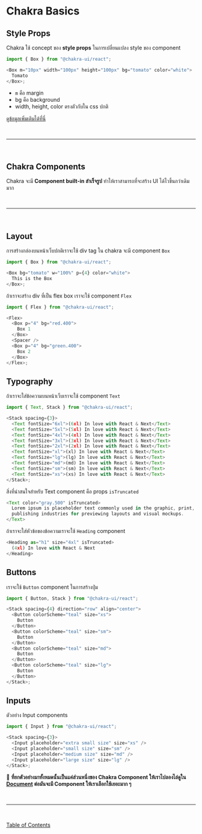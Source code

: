# Chakra Basics

## Style Props

Chakra ใช้ concept ของ **style props** ในการเปลี่ยนแปลง style ของ component

```js
import { Box } from "@chakra-ui/react";

<Box m="10px" width="100px" height="100px" bg="tomato" color="white">
  Tomato
</Box>;
```

- `m` คือ margin
- bg คือ background
- width, height, color ตรงตัวกับใน css ปกติ

[ดูข้อมูลเพิ่มเติมได้ที่นี่](https://chakra-ui.com/docs/features/style-props)

<br><hr><br>

## Chakra Components

Chakra จะมี **Component built-in สำเร็จรูป** ทำให้เราสามารถที่จะสร้าง UI ได้ไวขึ้นกว่าเดิมมาก

<br><hr><br>

## Layout

การสร้างกล่องบนหน้าเว็บปกติเราจะใช้ div tag ใน chakra จะมี component `Box`

```js
import { Box } from "@chakra-ui/react";

<Box bg="tomato" w="100%" p={4} color="white">
  This is the Box
</Box>;
```

ถ้าเราจะสร้าง div ที่เป็น flex box เราจะใช้ component `Flex`

```js
import { Flex } from "@chakra-ui/react";

<Flex>
  <Box p="4" bg="red.400">
    Box 1
  </Box>
  <Spacer />
  <Box p="4" bg="green.400">
    Box 2
  </Box>
</Flex>;
```

## Typography

ถ้าเราจะใส่ข้อความบนหน้าเว็บเราจะใช้ component `Text`

```js
import { Text, Stack } from "@chakra-ui/react";

<Stack spacing={3}>
  <Text fontSize="6xl">(6xl) In love with React & Next</Text>
  <Text fontSize="5xl">(5xl) In love with React & Next</Text>
  <Text fontSize="4xl">(4xl) In love with React & Next</Text>
  <Text fontSize="3xl">(3xl) In love with React & Next</Text>
  <Text fontSize="2xl">(2xl) In love with React & Next</Text>
  <Text fontSize="xl">(xl) In love with React & Next</Text>
  <Text fontSize="lg">(lg) In love with React & Next</Text>
  <Text fontSize="md">(md) In love with React & Next</Text>
  <Text fontSize="sm">(sm) In love with React & Next</Text>
  <Text fontSize="xs">(xs) In love with React & Next</Text>
</Stack>;
```

สิ่งที่น่าสนใจสำหรับ Text component คือ props `isTruncated`

```js
<Text color="gray.500" isTruncated>
  Lorem ipsum is placeholder text commonly used in the graphic, print, and
  publishing industries for previewing layouts and visual mockups.
</Text>
```

ถ้าเราจะใส่หัวข้อของข้อความเราจะใช้ `Heading` component

```js
<Heading as="h1" size="4xl" isTruncated>
  (4xl) In love with React & Next
</Heading>
```

## Buttons

เราจะใช้ `Button` component ในการสร้างปุ่ม

```js
import { Button, Stack } from "@chakra-ui/react";

<Stack spacing={4} direction="row" align="center">
  <Button colorScheme="teal" size="xs">
    Button
  </Button>
  <Button colorScheme="teal" size="sm">
    Button
  </Button>
  <Button colorScheme="teal" size="md">
    Button
  </Button>
  <Button colorScheme="teal" size="lg">
    Button
  </Button>
</Stack>;
```

## Inputs

ตัวอย่าง Input components

```js
import { Input } from "@chakra-ui/react";

<Stack spacing={3}>
  <Input placeholder="extra small size" size="xs" />
  <Input placeholder="small size" size="sm" />
  <Input placeholder="medium size" size="md" />
  <Input placeholder="large size" size="lg" />
</Stack>;
```

🌟 **ที่ยกตัวอย่างมาทั้งหมดนั้นเป็นแค่ส่วนหนึ่งของ Chakra Component ให้เราไปลองไล่ดูใน [Document](https://chakra-ui.com/docs/getting-started) ต่อมันจะมี Component ให้เราเลือกใช้เยอะมาก ๆ**

<br><hr><br>

[Table of Contents](https://github.com/napatwongchr/intro-to-react/blob/main/README.md)
